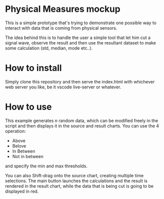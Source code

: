 # Physical Measures mockup

This is a simple prototype that's trying to demonstrate one possible way to interact with data that is coming from physical sensors.

The idea behind this is to handle the user a simple tool that let him cut a signal wave, observe the result and then use the resultant dataset to make some calculation (std, median, mode etc..).

# How to install

Simply clone this repository and then serve the index.html with whichever web server you like, be it vscode live-server or whatever.

# How to use

This example generates n random data, which can be modified freely in the script and then displays it in the source and result charts. You can use the 4 operation:
- Above
- Belove
- In Between
- Not in between

and specify the min and max thresholds.

You can also Shift-drag onto the source chart, creating multiple time selections. The main button launches the calculations and the result is rendered in the result chart, while the data that is being cut is going to be displayed in red.
